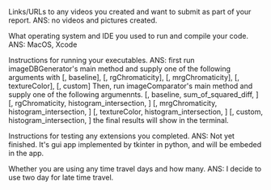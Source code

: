 Links/URLs to any videos you created and want to submit as part of your report.
ANS: no videos and pictures created.

What operating system and IDE you used to run and compile your code.
ANS: MacOS, Xcode

Instructions for running your executables.
ANS: first run imageDBGenerator's main method and supply one of the following arguments with
[<absolute directory path to image directory>, baseline],
[<absolute directory path to image directory>, rgChromaticity],
[<absolute directory path to image directory>, mrgChromaticity],
[<absolute directory path to image directory>, textureColor],
[<absolute directory path to image directory>, custom]
    Then, run imageComparator's main method and supply one of the following argumennts.
[<absolute directory path to image in image directory>, baseline, sum_of_squared_diff, <number of output image>]
[<absolute directory path to image in image directory>, rgChromaticity, histogram_intersection, <number of output image>]
[<absolute directory path to image in image directory>, mrgChromaticity, histogram_intersection, <number of output image>]
[<absolute directory path to image in image directory>, textureColor, histogram_intersection, <number of output image>]
[<absolute directory path to image in image directory>, custom, histogram_intersection, <number of output image>]
the final results will show in the terminal.

Instructions for testing any extensions you completed.
ANS: Not yet finished. It's gui app implemented by tkinter in python, and will be embeded in the app.

Whether you are using any time travel days and how many.
ANS: I decide to use two day for late time travel.
